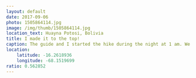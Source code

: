 ```yaml
---
layout: default
date: 2017-09-06
photo: 1505864114.jpg
image: /img/thumb/1505864114.jpg
location_text: Huayna Potosi, Bolivia
title: I made it to the top!
caption: The guide and I started the hike during the night at 1 am. We turned off the headlamps and climbed only using the moon light. Needless to say that it was extremely beautiful but at the same time... so hard! It took me 5h 30min to reach the summit, breathless, and very tired... but hey baby!! 6088 meters above sea level ! WOW
location:
    latitude: -16.2618936
    longitude: -68.1519699
ratio: 0.562852
---
```

